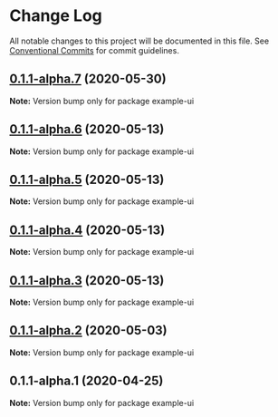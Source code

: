 # Change Log

All notable changes to this project will be documented in this file.
See [Conventional Commits](https://conventionalcommits.org) for commit guidelines.

## [0.1.1-alpha.7](https://github.com/themeprint/themeprint/compare/example-ui@0.1.1-alpha.6...example-ui@0.1.1-alpha.7) (2020-05-30)

**Note:** Version bump only for package example-ui





## [0.1.1-alpha.6](https://github.com/themeprint/themeprint/compare/example-ui@0.1.1-alpha.5...example-ui@0.1.1-alpha.6) (2020-05-13)

**Note:** Version bump only for package example-ui





## [0.1.1-alpha.5](https://github.com/themeprint/themeprint/compare/example-ui@0.1.1-alpha.4...example-ui@0.1.1-alpha.5) (2020-05-13)

**Note:** Version bump only for package example-ui





## [0.1.1-alpha.4](https://github.com/themeprint/themeprint/compare/example-ui@0.1.1-alpha.3...example-ui@0.1.1-alpha.4) (2020-05-13)

**Note:** Version bump only for package example-ui





## [0.1.1-alpha.3](https://github.com/themeprint/themeprint/compare/example-ui@0.1.1-alpha.2...example-ui@0.1.1-alpha.3) (2020-05-13)

**Note:** Version bump only for package example-ui





## [0.1.1-alpha.2](https://github.com/themeprint/themeprint/compare/example-ui@0.1.1-alpha.1...example-ui@0.1.1-alpha.2) (2020-05-03)

**Note:** Version bump only for package example-ui





## 0.1.1-alpha.1 (2020-04-25)

**Note:** Version bump only for package example-ui
